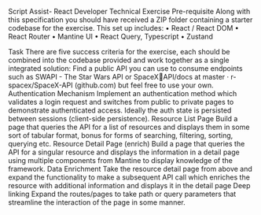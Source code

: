 Script Assist- React Developer Technical
Exercise
Pre-requisite
Along with this specification you should have received a ZIP folder containing a starter codebase for
the exercise. This set up includes:
• React / React DOM
• React Router
• Mantine UI
• React Query, Typescript
• Zustand

Task
There are five success criteria for the exercise, each should be combined into the codebase provided
and work together as a single integrated solution:
Find a public API you can use to consume endpoints such as SWAPI - The Star Wars API or SpaceXAPI/docs at master · r-spacex/SpaceX-API (github.com) but feel free to use your own.
Authentication Mechanism
Implement an authentication method which validates a login request and switches from public to
private pages to demonstrate authenticated access. Ideally the auth state is persisted between
sessions (client-side persistence).
Resource List Page
Build a page that queries the API for a list of resources and displays them in some sort of tabular
format, bonus for forms of searching, filtering, sorting, querying etc.
Resource Detail Page (enrich)
Build a page that queries the API for a singular resource and displays the information in a detail page
using multiple components from Mantine to display knowledge of the framework.
Data Enrichment
Take the resource detail page from above and expand the functionality to make a subsequent API call
which enriches the resource with additional information and displays it in the detail page
Deep linking
Expand the routes/pages to take path or query parameters that streamline the interaction of the
page in some manner.
